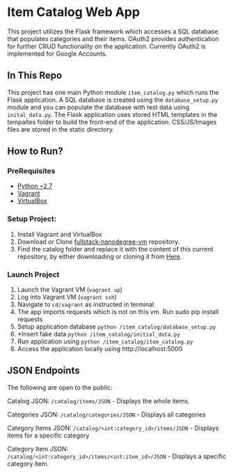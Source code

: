 # Item Catalog Web App

This project utilizes the Flask framework which accesses a SQL database that populates categories and their items. OAuth2 provides authentication for further CRUD functionality on the application. Currently OAuth2 is implemented for Google Accounts.

## In This Repo
This project has one main Python module `item_catalog.py` which runs the Flask application. A SQL database is created using the `database_setup.py` module and you can populate the database with test data using `inital_data.py`.
The Flask application uses stored HTML templates in the tempaltes folder to build the front-end of the application. 
CSS/JS/Images files are stored in the static directory.

## How to Run?

### PreRequisites
  * [Python ~2.7](https://www.python.org/)
  * [Vagrant](https://www.vagrantup.com/)
  * [VirtualBox](https://www.virtualbox.org/)

### Setup Project:
  1. Install Vagrant and VirtualBox
  2. Download or Clone [fullstack-nanodegree-vm](https://github.com/udacity/fullstack-nanodegree-vm) repository.
  3. Find the catalog folder and replace it with the content of this current repository, by either downloading or cloning it from
  [Here](https://github.com/rambo255/item_catalog).

### Launch Project
1. Launch the Vagrant VM (`vagrant up`)
2. Log into Vagrant VM (`vagrant ssh`)
3. Navigate to `cd/vagrant` as instructed in terminal
4. The app imports requests which is not on this vm. Run sudo pip install requests
5. Setup application database `python /item_catalog/database_setup.py`
6. *Insert fake data `python /item_catalog/initial_data.py`
7. Run application using `python /item_catalog/item_catalog.py`
8. Access the application locally using http://localhost:5000

## JSON Endpoints
The following are open to the public:

Catalog JSON: `/catalog/items/JSON`
    - Displays the whole items.

Categories JSON: `/catalog/categories/JSON`
    - Displays all categories

Category Items JSON: `/catalog/<int:category_id>/items/JSON`
    - Displays items for a specific category

Category Item JSON: `/catalog/<int:category_id>/items/<int:item_id>/JSON`
    - Displays a specific category item.

